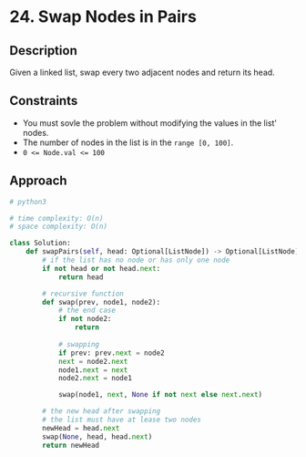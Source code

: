 # 24. Swap Nodes in Pairs

## Description

Given a linked list, swap every two adjacent nodes and return its head.

## Constraints

- You must sovle the problem without modifying the values in the list' nodes.
- The number of nodes in the list is in the `range [0, 100]`.
- `0 <= Node.val <= 100`

## Approach

```python
# python3

# time complexity: O(n)
# space complexity: O(n)

class Solution:
    def swapPairs(self, head: Optional[ListNode]) -> Optional[ListNode]:
        # if the list has no node or has only one node
        if not head or not head.next:
            return head

        # recursive function
        def swap(prev, node1, node2):
            # the end case
            if not node2:
                return
            
            # swapping
            if prev: prev.next = node2
            next = node2.next
            node1.next = next
            node2.next = node1

            swap(node1, next, None if not next else next.next)

        # the new head after swapping
        # the list must have at lease two nodes
        newHead = head.next
        swap(None, head, head.next)
        return newHead
```